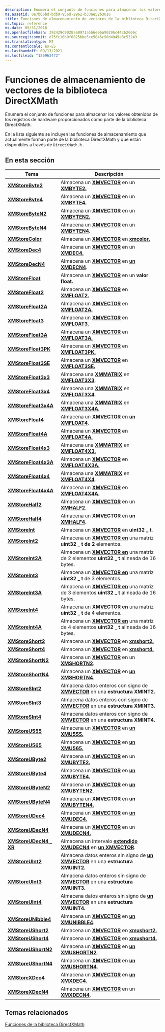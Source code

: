 ```yaml
---
description: Enumera el conjunto de funciones para almacenar los valores obtenidos de los registros de hardware proporcionados como parte de la biblioteca DirectXMath.
ms.assetid: 0e7b66bd-bdb0-956d-2962-b33ae52b3016
title: Funciones de almacenamiento de vectores de la biblioteca DirectXMath
ms.topic: reference
ms.date: 05/31/2018
ms.openlocfilehash: 392429d9028aa0971a5b6ee6a90296c44c62066c
ms.sourcegitcommit: d75fc10b9f0825bbe5ce5045c90d4045e3c53243
ms.translationtype: MT
ms.contentlocale: es-ES
ms.lasthandoff: 09/13/2021
ms.locfileid: "126963472"
---
```

# <a name="directxmath-library-vector-store-functions"></a>Funciones de almacenamiento de vectores de la biblioteca DirectXMath

Enumera el conjunto de funciones para almacenar los valores obtenidos de los registros de hardware proporcionados como parte de la biblioteca DirectXMath.

En la lista siguiente se incluyen las funciones de almacenamiento que actualmente forman parte de la biblioteca DirectXMath y que están disponibles a través de `DirectXMath.h` .

## <a name="in-this-section"></a>En esta sección

| Tema | Descripción |
|-|-|
| [**XMStoreByte2**](/windows/win32/api/directxpackedvector/nf-directxpackedvector-xmstorebyte2) | Almacena un [**XMVECTOR**](xmvector-data-type.md) en un [**XMBYTE2.**](/windows/desktop/api/DirectXPackedVector/ns-directxpackedvector-xmbyte2) |
| [**XMStoreByte4**](/windows/win32/api/directxpackedvector/nf-directxpackedvector-xmstorebyte4) | Almacena un [**XMVECTOR**](xmvector-data-type.md) en un [**XMBYTE4.**](/windows/win32/api/directxpackedvector/ns-directxpackedvector-xmbyte4) |
| [**XMStoreByteN2**](/windows/win32/api/directxpackedvector/nf-directxpackedvector-xmstorebyten2) | Almacena un [**XMVECTOR**](xmvector-data-type.md) en un [**XMBYTEN2.**](/windows/desktop/api/DirectXPackedVector/ns-directxpackedvector-xmbyten2) |
| [**XMStoreByteN4**](/windows/win32/api/directxpackedvector/nf-directxpackedvector-xmstorebyten4) | Almacena un [**XMVECTOR**](xmvector-data-type.md) en un [**XMBYTEN4**](/windows/win32/api/directxpackedvector/ns-directxpackedvector-xmbyten4). |
| [**XMStoreColor**](/windows/win32/api/directxpackedvector/nf-directxpackedvector-xmstorecolor) | Almacena un [**XMVECTOR**](xmvector-data-type.md) en [**xmcolor.**](/windows/desktop/api/DirectXPackedVector/ns-directxpackedvector-xmcolor) |
| [**XMStoreDec4**](/windows/win32/api/directxpackedvector/nf-directxpackedvector-xmstoredec4) | Almacena un [**XMVECTOR**](xmvector-data-type.md) en un [**XMDEC4.**](/windows/win32/api/directxpackedvector/ns-directxpackedvector-xmdec4) |
| [**XMStoreDecN4**](/windows/win32/api/directxpackedvector/nf-directxpackedvector-xmstoredecn4) | Almacena un [**XMVECTOR**](xmvector-data-type.md) en [**un XMDECN4**](/windows/win32/api/directxpackedvector/ns-directxpackedvector-xmdecn4). |
| [**XMStoreFloat**](/windows/win32/api/directxmath/nf-directxmath-xmstorefloat) | Almacena un [**XMVECTOR**](xmvector-data-type.md) en un **valor float.** |
| [**XMStoreFloat2**](/windows/win32/api/directxmath/nf-directxmath-xmstorefloat2) | Almacena un [**XMVECTOR**](xmvector-data-type.md) en [**XMFLOAT2.**](/windows/win32/api/directxmath/ns-directxmath-xmfloat2) |
| [**XMStoreFloat2A**](/windows/win32/api/directxmath/nf-directxmath-xmstorefloat2a) | Almacena un [**XMVECTOR**](xmvector-data-type.md) en [**XMFLOAT2A.**](/previous-versions/windows/desktop/legacy/ee419469(v=vs.85)) |
| [**XMStoreFloat3**](/windows/win32/api/directxmath/nf-directxmath-xmstorefloat3) | Almacena un [**XMVECTOR**](xmvector-data-type.md) en [**XMFLOAT3.**](/windows/win32/api/directxmath/ns-directxmath-xmfloat3) |
| [**XMStoreFloat3A**](/windows/win32/api/directxmath/nf-directxmath-xmstorefloat3a) | Almacena un [**XMVECTOR**](xmvector-data-type.md) en [**XMFLOAT3A.**](/windows/win32/api/directxmath/ns-directxmath-xmfloat3a) |
| [**XMStoreFloat3PK**](/windows/win32/api/directxpackedvector/nf-directxpackedvector-xmstorefloat3pk) | Almacena un [**XMVECTOR**](xmvector-data-type.md) en [**XMFLOAT3PK.**](/windows/win32/api/directxpackedvector/ns-directxpackedvector-xmfloat3pk) |
| [**XMStoreFloat3SE**](/windows/win32/api/directxpackedvector/nf-directxpackedvector-xmstorefloat3se) | Almacena un [**XMVECTOR**](xmvector-data-type.md) en [**XMFLOAT3SE.**](/windows/win32/api/directxpackedvector/ns-directxpackedvector-xmfloat3se) |
| [**XMStoreFloat3x3**](/windows/win32/api/directxmath/nf-directxmath-xmstorefloat3x3) | Almacena una [**XMMATRIX**](/windows/win32/api/directxmath/ns-directxmath-xmmatrix) en [**XMFLOAT3X3**](/windows/win32/api/directxmath/ns-directxmath-xmfloat3x3). |
| [**XMStoreFloat3x4**](/windows/win32/api/directxmath/nf-directxmath-xmstorefloat3x4) | Almacena una [**XMMATRIX**](/windows/win32/api/directxmath/ns-directxmath-xmmatrix) en [**XMFLOAT3X4**](/windows/win32/api/directxmath/ns-directxmath-xmfloat3x4). |
| [**XMStoreFloat3x4A**](/windows/win32/api/directxmath/nf-directxmath-xmstorefloat3x4a) | Almacena una [**XMMATRIX**](/windows/win32/api/directxmath/ns-directxmath-xmmatrix) en [**XMFLOAT3X4A.**](/windows/win32/api/directxmath/ns-directxmath-xmfloat3x4a) |
| [**XMStoreFloat4**](/windows/win32/api/directxmath/nf-directxmath-xmstorefloat4) | Almacena un [**XMVECTOR**](xmvector-data-type.md) en [**un XMFLOAT4**](/windows/win32/api/directxmath/ns-directxmath-xmfloat4). |
| [**XMStoreFloat4A**](/windows/win32/api/directxmath/nf-directxmath-xmstorefloat4a) | Almacena un [**XMVECTOR**](xmvector-data-type.md) en [**XMFLOAT4A.**](/windows/win32/api/directxmath/ns-directxmath-xmfloat4a) |
| [**XMStoreFloat4x3**](/windows/win32/api/directxmath/nf-directxmath-xmstorefloat4x3) | Almacena una [**XMMATRIX**](/windows/win32/api/directxmath/ns-directxmath-xmmatrix) en [**XMFLOAT4X3.**](/windows/win32/api/directxmath/ns-directxmath-xmfloat4x3) |
| [**XMStoreFloat4x3A**](/windows/win32/api/directxmath/nf-directxmath-xmstorefloat4x3a) | Almacena un [**XMVECTOR**](xmvector-data-type.md) en [**XMFLOAT4X3A.**](/windows/win32/api/directxmath/ns-directxmath-xmfloat4x3a) |
| [**XMStoreFloat4x4**](/windows/win32/api/directxmath/nf-directxmath-xmstorefloat4x4) | Almacena una [**XMMATRIX**](/windows/win32/api/directxmath/ns-directxmath-xmmatrix) en [**XMFLOAT4X4**](/windows/win32/api/directxmath/ns-directxmath-xmfloat4x4). |
| [**XMStoreFloat4x4A**](/windows/win32/api/directxmath/nf-directxmath-xmstorefloat4x4a) | Almacena un [**XMVECTOR**](xmvector-data-type.md) en [**XMFLOAT4X4A.**](/previous-versions/windows/desktop/legacy/ee419623(v=vs.85)) |
| [**XMStoreHalf2**](/windows/win32/api/directxpackedvector/nf-directxpackedvector-xmstorehalf2) | Almacena un [**XMVECTOR**](xmvector-data-type.md) en un [**XMHALF2**](/windows/desktop/api/DirectXPackedVector/ns-directxpackedvector-xmhalf2). |
| [**XMStoreHalf4**](/windows/win32/api/directxpackedvector/nf-directxpackedvector-xmstorehalf4) | Almacena un [**XMVECTOR**](xmvector-data-type.md) en [**un XMHALF4**](/windows/desktop/api/DirectXPackedVector/ns-directxpackedvector-xmhalf4). |
| [**XMStoreInt**](/windows/win32/api/directxmath/nf-directxmath-xmstoreint) | Almacena un [**XMVECTOR**](xmvector-data-type.md) en **uint32 \_ t**. |
| [**XMStoreInt2**](/windows/win32/api/directxmath/nf-directxmath-xmstoreint2) | Almacena un [**XMVECTOR en**](xmvector-data-type.md) una matriz **uint32 \_ t de 2** elementos. |
| [**XMStoreInt2A**](/windows/win32/api/directxmath/nf-directxmath-xmstoreint2a) | Almacena un [**XMVECTOR en**](xmvector-data-type.md) una matriz de 2 elementos **uint32 \_ t** alineada de 16 bytes. |
| [**XMStoreInt3**](/windows/win32/api/directxmath/nf-directxmath-xmstoreint3) | Almacena un [**XMVECTOR en**](xmvector-data-type.md) una matriz **uint32 \_ t** de 3 elementos. |
| [**XMStoreInt3A**](/windows/win32/api/directxmath/nf-directxmath-xmstoreint3a) | Almacena un [**XMVECTOR en**](xmvector-data-type.md) una matriz de 3 elementos **uint32 \_ t** alineada de 16 bytes. |
| [**XMStoreInt4**](/windows/win32/api/directxmath/nf-directxmath-xmstoreint4) | Almacena un [**XMVECTOR en**](xmvector-data-type.md) una matriz **uint32 \_ t** de 4 elementos. |
| [**XMStoreInt4A**](/windows/win32/api/directxmath/nf-directxmath-xmstoreint4a) | Almacena un [**XMVECTOR en**](xmvector-data-type.md) una matriz de 4 elementos **uint32 \_ t** alineada de 16 bytes. |
| [**XMStoreShort2**](/windows/win32/api/directxpackedvector/nf-directxpackedvector-xmstoreshort2) | Almacena un [**XMVECTOR**](xmvector-data-type.md) en [**xmshort2.**](/windows/desktop/api/DirectXPackedVector/ns-directxpackedvector-xmshort2) |
| [**XMStoreShort4**](/windows/win32/api/directxpackedvector/nf-directxpackedvector-xmstoreshort4) | Almacena un [**XMVECTOR**](xmvector-data-type.md) en [**xmshort4.**](/windows/desktop/api/DirectXPackedVector/ns-directxpackedvector-xmshort4) |
| [**XMStoreShortN2**](/windows/win32/api/directxpackedvector/nf-directxpackedvector-xmstoreshortn2) | Almacena un [**XMVECTOR**](xmvector-data-type.md) en un [**XMSHORTN2**](/windows/desktop/api/DirectXPackedVector/ns-directxpackedvector-xmshortn2). |
| [**XMStoreShortN4**](/windows/win32/api/directxpackedvector/nf-directxpackedvector-xmstoreshortn4) | Almacena un [**XMVECTOR**](xmvector-data-type.md) en [**un XMSHORTN4**](/windows/desktop/api/DirectXPackedVector/ns-directxpackedvector-xmshortn4). |
| [**XMStoreSInt2**](/windows/win32/api/directxmath/nf-directxmath-xmstoresint2) | Almacena datos enteros con signo de [**XMVECTOR**](xmvector-data-type.md) en una **estructura XMINT2.** |
| [**XMStoreSInt3**](/windows/win32/api/directxmath/nf-directxmath-xmstoresint3) | Almacena datos enteros con signo de [**XMVECTOR**](xmvector-data-type.md) en una **estructura XMINT3.** |
| [**XMStoreSInt4**](/windows/win32/api/directxmath/nf-directxmath-xmstoresint4) | Almacena datos enteros con signo de [**XMVECTOR**](xmvector-data-type.md) en una **estructura XMINT4.** |
| [**XMStoreU555**](/windows/win32/api/directxpackedvector/nf-directxpackedvector-xmstoreu555) | Almacena un [**XMVECTOR**](xmvector-data-type.md) en [**un XMU555.**](/windows/win32/api/directxpackedvector/ns-directxpackedvector-xmu555) |
| [**XMStoreU565**](/windows/win32/api/directxpackedvector/nf-directxpackedvector-xmstoreu565) | Almacena un [**XMVECTOR**](xmvector-data-type.md) en [**un XMU565.**](/windows/win32/api/directxpackedvector/ns-directxpackedvector-xmu565) |
| [**XMStoreUByte2**](/windows/win32/api/directxpackedvector/nf-directxpackedvector-xmstoreubyte2) | Almacena un [**XMVECTOR**](xmvector-data-type.md) en un [**XMUBYTE2.**](/windows/desktop/api/DirectXPackedVector/ns-directxpackedvector-xmubyte2) |
| [**XMStoreUByte4**](/windows/win32/api/directxpackedvector/nf-directxpackedvector-xmstoreubyte4) | Almacena un [**XMVECTOR**](xmvector-data-type.md) en [**un XMUBYTE4.**](/windows/win32/api/directxpackedvector/ns-directxpackedvector-xmubyte4) |
| [**XMStoreUByteN2**](/windows/win32/api/directxpackedvector/nf-directxpackedvector-xmstoreubyten2) | Almacena un [**XMVECTOR**](xmvector-data-type.md) en [**un XMUBYTEN2**](/windows/desktop/api/DirectXPackedVector/ns-directxpackedvector-xmubyten2). |
| [**XMStoreUByteN4**](/windows/win32/api/directxpackedvector/nf-directxpackedvector-xmstoreubyten4) | Almacena un [**XMVECTOR**](xmvector-data-type.md) en [**un XMUBYTEN4.**](/windows/win32/api/directxpackedvector/ns-directxpackedvector-xmubyten4) |
| [**XMStoreUDec4**](/windows/win32/api/directxpackedvector/nf-directxpackedvector-xmstoreudec4) | Almacena un [**XMVECTOR**](xmvector-data-type.md) en [**un XMUDEC4.**](/windows/win32/api/directxpackedvector/ns-directxpackedvector-xmudec4) |
| [**XMStoreUDecN4**](/windows/win32/api/directxpackedvector/nf-directxpackedvector-xmstoreudecn4) | Almacena un [**XMVECTOR**](xmvector-data-type.md) en un [**XMUDECN4.**](/windows/win32/api/directxpackedvector/ns-directxpackedvector-xmudecn4) |
| [**XMStoreUDecN4 \_ XR**](/windows/win32/api/directxpackedvector/nf-directxpackedvector-xmstoreudecn4_xr) | Almacena un intervalo [**extendido XMUDECN4**](/windows/win32/api/directxpackedvector/ns-directxpackedvector-xmudecn4) en [**un XMVECTOR**](xmvector-data-type.md). |
| [**XMStoreUInt2**](/windows/win32/api/directxmath/nf-directxmath-xmstoreuint2) | Almacena datos enteros sin signo de [**un XMVECTOR**](xmvector-data-type.md) en una **estructura XMUINT2.** |
| [**XMStoreUInt3**](/windows/win32/api/directxmath/nf-directxmath-xmstoreuint3) | Almacena datos enteros sin signo de [**XMVECTOR**](xmvector-data-type.md) en una **estructura XMUINT3.** |
| [**XMStoreUInt4**](/windows/win32/api/directxmath/nf-directxmath-xmstoreuint4) | Almacena datos enteros sin signo de [**un XMVECTOR**](xmvector-data-type.md) en una **estructura XMUINT4.** |
| [**XMStoreUNibble4**](/windows/win32/api/directxpackedvector/nf-directxpackedvector-xmstoreunibble4) | Almacena un [**XMVECTOR**](xmvector-data-type.md) en [**un XMUNIBBLE4**](/windows/win32/api/directxpackedvector/ns-directxpackedvector-xmunibble4). |
| [**XMStoreUShort2**](/windows/win32/api/directxpackedvector/nf-directxpackedvector-xmstoreushort2) | Almacena un [**XMVECTOR**](xmvector-data-type.md) en [**xmushort2.**](/windows/desktop/api/DirectXPackedVector/ns-directxpackedvector-xmushort2) |
| [**XMStoreUShort4**](/windows/win32/api/directxpackedvector/nf-directxpackedvector-xmstoreushort4) | Almacena un [**XMVECTOR**](xmvector-data-type.md) en [**xmushort4.**](/windows/desktop/api/DirectXPackedVector/ns-directxpackedvector-xmushort4) |
| [**XMStoreUShortN2**](/windows/win32/api/directxpackedvector/nf-directxpackedvector-xmstoreushortn2) | Almacena un [**XMVECTOR**](xmvector-data-type.md) en [**un XMUSHORTN2**](/windows/desktop/api/DirectXPackedVector/ns-directxpackedvector-xmushortn2). |
| [**XMStoreUShortN4**](/windows/win32/api/directxpackedvector/nf-directxpackedvector-xmstoreushortn4) | Almacena un [**XMVECTOR**](xmvector-data-type.md) en [**un XMUSHORTN4**](/windows/desktop/api/DirectXPackedVector/ns-directxpackedvector-xmushortn4). |
| [**XMStoreXDec4**](/windows/win32/api/directxpackedvector/nf-directxpackedvector-xmstorexdec4) | Almacena un [**XMVECTOR**](xmvector-data-type.md) en [**un XMXDEC4.**](/windows/win32/api/directxpackedvector/ns-directxpackedvector-xmxdec4) |
| [**XMStoreXDecN4**](/windows/win32/api/directxpackedvector/nf-directxpackedvector-xmstorexdecn4) | Almacena un [**XMVECTOR**](xmvector-data-type.md) en un [**XMXDECN4**](/windows/win32/api/directxpackedvector/ns-directxpackedvector-xmxdecn4). |

## <a name="related-topics"></a>Temas relacionados
[Funciones de la biblioteca DirectXMath](ovw-xnamath-reference-functions.md)
